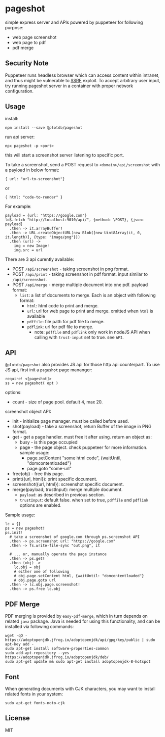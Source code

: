 # pageshot

simple express server and APIs powered by puppeteer for following purpose:

 - web page screenshot
 - web page to pdf
 - pdf merge


## Security Note

Puppeteer runs headless browser which can access content within intranet, and thus might be vulnerable to [SSRF](https://en.wikipedia.org/wiki/Server-side_request_forgery) exploit. To accept arbitrary user input, try running pageshot server in a container with proper network configuration.



## Usage

install:

    npm install --save @plotdb/pageshot


run api server:

    npx pageshot -p <port>

this will start a screenshot server listening to specific port.


To take a screenshot, send a POST request to `<domain>/api/screenshot` with a payload in below format:

    { url: "url-to-screenshot"}

or

    { html: "code-to-render" }

For example:

    payload = {url: "https://google.com"}
    ld$.fetch "http://localhost:9010/api/", {method: \POST}, {json: payload}
      .then -> it.arrayBuffer!
      .then -> URL.createObjectURL(new Blob([new Uint8Array(it, 0, it.length)], {type: "image/png"}))
      .then (url) ->
        img = new Image!
        img.src = url


There are 3 api curently available:

 - POST `/api/screenshot` - taking screenshot in png format. 
 - POST `/api/print` - taking screenshot in pdf format. input similar to `/api/screenshot`.
 - POST `/api/merge` - merge multiple document into one pdf. payload format:
   - `list`: a list of documents to merge. Each is an object with following format:
     - `html`: html code to print and merge.
     - `url`: url for web page to print and merge. omitted when `html` is available
     - `pdffile`: file path for pdf file to merge.
     - `pdflink`: url for pdf file to merge.
       - note: `pdffile` and `pdflink` only work in nodeJS API when calling with `trust-input` set to true. see `API`.

## API

`@plotdb/pageshot` also provides JS api for those http api counterpart. To use JS api, first init a `pageshot` page mananger:

    require! <[pageshot]>
    ss = new pageshot( opt )

options:

 * count - size of page pool. default 4, max 20.


screenshot object API:

 * init - initialize page manager. must be called before used.
 * shot(payload) - take a screenshot, return Buffer of the image in PNG format.
 * get - get a page handler. must free it after using. return an object as:
   - busy - is this page occupied
   - page - the page object. check puppeteer for more information. sample usage:
     - page.setContent "some html code", {waitUntil, "domcontentloaded"}
     - page.goto "some-url"
 * free(obj) - free this page.
 * print({url, html}): print specific document.
 * screenshot({url, html}): screenshot specific document.
 * merge(payload, trustInput): merge multiple document.
   - `payload`: as described in previous section.
   - `trustInput`: default false. when set to true, `pdffile` and `pdflink` options are enabled.


Sample usage:

    lc = {}
    ps = new pageshot!
    ps.init!
      # take a screenshot of google.com through ps.screenshot API
      .then -> ps.screenshot url: "https://google.com"
      .then -> fs.write-file-sync "out.png", it

      # ... or, manually operate the page instance
      .then -> ps.get!
      .then (obj) ->
        lc.obj = obj
        # either one of following
        # obj.page.setContent html, {waitUntil: "domcontentloaded"}
        # obj.page.goto url
      .then -> lc.obj.page.screenshot!
      .then -> ps.free lc.obj


## PDF Merge

PDF merging is provided by `easy-pdf-merge`, which in turn depends on related `java` package. Java is needed for using this functionality, and can be installed via following commands:


    wget -qO - https://adoptopenjdk.jfrog.io/adoptopenjdk/api/gpg/key/public | sudo apt-key add -
    sudo apt-get install software-properties-common
    sudo add-apt-repository --yes https://adoptopenjdk.jfrog.io/adoptopenjdk/deb/
    sudo apt-get update && sudo apt-get install adoptopenjdk-8-hotspot


## Font

When generating documents with CJK characters, you may want to install related fonts in your system:

    sudo apt-get fonts-noto-cjk


## License

MIT
